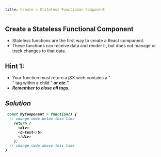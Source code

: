 ```yaml
---
title: Create a Stateless Functional Component
---
```

## Create a Stateless Functional Component

- Stateless functions are the first way to create a React component.
- These functions can receive data and render it, but does not manage or track changes to that data.

## Hint 1:

- Your function must return a jSX wich contains a "<div>" tag within a child "<b> or <i> etc.".
- Remember to close all tags.  
  
## Solution
```javascript
 const MyComponent = function() {
  // change code below this line
    return (
      <div>
      <b>text</b>
      </div>
    );
  // change code above this line
}
```
